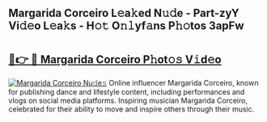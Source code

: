 ## Margarida Corceiro L𝚎a𝚔ed N𝚞𝚍e - Part-zyY Vi𝚍𝚎o L𝚎a𝚔s - H𝚘𝚝 O𝚗𝚕yf𝚊ns P𝚑𝚘tos 3apFw

# <h2><a href="http://kf0g5m.oniu.top/?m=Margarida+Corceiro">🔗👉 🔴 Margarida Corceiro P𝚑ot𝚘𝚜 V𝚒d𝚎o</a></h2>

[![Margarida Corceiro Nu𝚍e𝚜](https://i.imgur.com/0qMVB7G.gif)](http://kf0g5m.oniu.top/?m=Margarida+Corceiro)
Online influencer Margarida Corceiro, known for publishing dance and lifestyle content, including performances and vlogs on social media platforms. Inspiring musician Margarida Corceiro, celebrated for their ability to move and inspire others through their music.  
